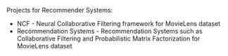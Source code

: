 Projects for Recommender Systems:

* NCF - Neural Collaborative Filtering framework for MovieLens dataset
* Recommendation Systems - Recommendation Systems such as Collaborative Filtering and Probabilistic Matrix Factorization for MovieLens dataset